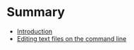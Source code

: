 # Summary

* [Introduction](README.md)
* [Editing text files on the command line](editing_text_files_on_the_command_line.md)

